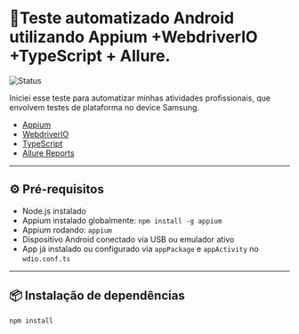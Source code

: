 # 🚀Teste automatizado Android utilizando Appium +WebdriverIO +TypeScript + Allure. 
![Status](https://img.shields.io/badge/Status-Em%20progresso-yellow)

Iniciei esse teste para automatizar minhas atividades profissionais, que envolvem testes de plataforma no device Samsung.

- [Appium](https://appium.io/)
- [WebdriverIO](https://webdriver.io/)
- [TypeScript](https://www.typescriptlang.org/)
- [Allure Reports](https://docs.qameta.io/allure/)

---

## ⚙️ Pré-requisitos

- Node.js instalado
- Appium instalado globalmente: `npm install -g appium`
- Appium rodando: `appium`
- Dispositivo Android conectado via USB ou emulador ativo
- App já instalado ou configurado via `appPackage` e `appActivity` no `wdio.conf.ts`

---

## 📦 Instalação de dependências

```bash
npm install
